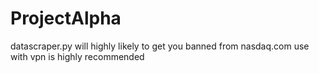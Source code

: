 # ProjectAlpha
datascraper.py will highly likely to get you banned from nasdaq.com  use with vpn is highly recommended

